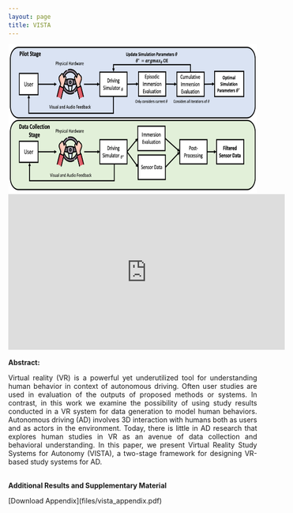 ```yaml
---
layout: page
title: VISTA
---
```



<img src="VISTA_Diagram.png" width="800" height="300">


<!-- |Paper|Datasets|Code| -->
<!-- |:---|---|---| -->
<!-- |[**ICRA 2023 (TBD)**](https://arxiv.org)| [**GDrive (TBD)**](https://google.com)| [**Github (TBD)**](https://github.com)     |  -->

<iframe width="560" height="315" src="https://www.youtube.com/embed/89-sLSw9DuM" title="VISTA YouTube Video" frameborder="0" allow="accelerometer; autoplay; clipboard-write; encrypted-media; gyroscope; picture-in-picture" allowfullscreen></iframe>

<!-- <b>Authors: </b> 
<a href="https://laurayuzheng.github.io/">Laura Zheng</a>, 
<a href="https://github.com/SonSang">Sanghyun Son</a>, 
<a href="https://www.cs.umd.edu/people/lin">Ming Lin</a> -->

<b>Abstract:</b> 
<div style="text-align: justify"> 
Virtual reality (VR) is a powerful yet underutilized tool for understanding human behavior in context of autonomous driving. Often user studies are used in evaluation of the outputs of proposed methods or systems.  In contrast, in this work we examine the possibility of using study results conducted in a VR system for data generation to model human behaviors. Autonomous driving (AD) involves 3D interaction with humans both as users and as actors in the environment. Today, there is little in AD research that explores human studies in VR as an avenue of data collection and behavioral understanding. In this paper, we present Virtual Reality Study Systems for Autonomy (VISTA), a two-stage framework for designing VR-based study systems for AD.
</div>

<br>

<b>Additional Results and Supplementary Material</b> 
<div style="text-align: justify"> 
[Download Appendix](files/vista_appendix.pdf)

<!-- <img src="https://obj.umiacs.umd.edu/gamma-umd-website-imgs/researchdirections/autonomousdriving/trafficdriving/all_scenarios.png" width="1024" height="780">
Average velocity of traffic flow over time for each of the 26 CARLA Leaderboard Test Scenarios.
We show the traffic flow of LBC (baseline) versus our method for each of the 26 Test Scenarios over 1000 timesteps. For most scenarios, with the exception of scenarios 8, 16, and 22, our method improves the local traffic flow by increasing average velocity.  -->

<br>


</div>


<!-- Please cite our work if you found it useful:

```
@unpublished{zhengsonlin_trafficdriving_2023,
  title={Traffic-Aware Autonomous Driving with Differentiable Traffic Simulation},
  author={Zheng, Laura and Son, Sanghyun and Lin, Ming C},
  year={2023}, 
  note={Under review at ICRA 2023}
}
``` -->